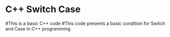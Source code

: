 # C++ Switch Case
#This is a basic C++ code 
#This code presents a basic condition for Switch and Case in C++ programming 
